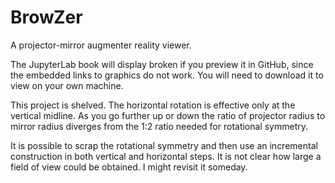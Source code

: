 # BrowZer
A projector-mirror augmenter reality viewer.

The JupyterLab book will display broken if you preview it in GitHub, since the embedded links to graphics do not work.  You will need to download it to view on your own machine.

This project is shelved.  The horizontal rotation is effective only at the vertical midline.  As you go further up or down the ratio of projector radius to mirror radius diverges from the 1:2 ratio needed for rotational symmetry.

It is possible to scrap the rotational symmetry and then use an incremental construction in both vertical and horizontal steps.  It is not clear how large a field of view could be obtained.  I might revisit it someday.
